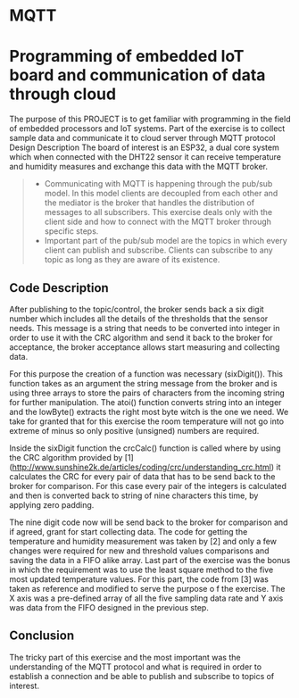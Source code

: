 # MQTT
# Programming of embedded IoT board and communication of data through cloud

The purpose of this PROJECT is to get familiar with programming in the field of embedded processors and IoT systems. 
Part of the exercise is to collect sample data and communicate it to cloud server through MQTT protocol
Design Description
The board of interest is an ESP32, a dual core system which when connected with the DHT22 sensor it can receive temperature
and humidity measures and exchange this data with the MQTT broker.
> * Communicating with MQTT is happening through the pub/sub model. In this model clients are decoupled from each other 
and the mediator is the broker that handles the distribution of messages to all subscribers. This exercise deals only 
with the client side and how to connect with the MQTT broker through specific steps.
> * Important part of the pub/sub model are the topics in which every client can publish and subscribe. Clients can 
subscribe to any topic as long as they are aware of its existence.
## Code Description

After publishing to the topic/control, the broker sends back a six digit number which includes all the details
of the thresholds that the sensor needs. This message is a string that needs to be converted into integer in order 
to use it with the CRC algorithm and send it back to the broker for acceptance, the broker acceptance allows start measuring and collecting data.

For this purpose the creation of a function was necessary (sixDigit()). This function takes as an argument the 
string message from the broker and is using three arrays to store the pairs of characters from the incoming
string for further manipulation. The atoi() function converts string into an integer and the lowByte() extracts 
the right most byte witch is the one we need. We take for granted that for this exercise the room temperature will 
not go into extreme of minus so only positive (unsigned) numbers are required.

Inside the sixDigit function the crcCalc() function is called where by using the CRC algorithm provided by
[1] (http://www.sunshine2k.de/articles/coding/crc/understanding_crc.html) it calculates the CRC for every pair
of data that has to be send back to the broker for comparison. For this case every pair of the integers is 
calculated and then is converted back to string of nine characters this time, by applying zero padding. 

The nine digit code now will be send back to the broker for comparison and if agreed, grant for start collecting data.
The code for getting the temperature and humidity measurement was taken by [2] and only a few changes were required 
for new and threshold values comparisons and saving the data in a FIFO alike array.
Last part of the exercise was the bonus in which the requirement was to use the least square method to the five most 
updated temperature values. For this part, the code from [3] was taken as reference and modified to serve the purpose o
f the exercise. The X axis was a pre-defined array of all the five sampling data rate and Y axis was data from the FIFO designed in the previous step.

## Conclusion
The tricky part of this exercise and the most important was the understanding of the MQTT protocol and what is required
in order to establish a connection and be able to publish and subscribe to topics of interest.
